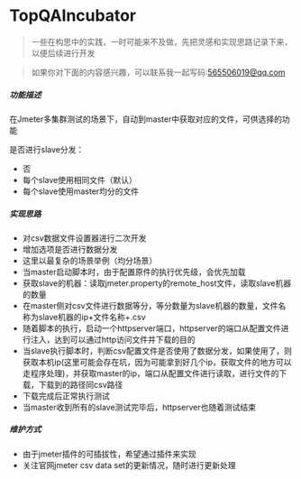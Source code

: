 # TopQAIncubator

> 一些在构思中的实践，一时可能来不及做，先把灵感和实现思路记录下来，以便后续进行开发

> 如果你对下面的内容感兴趣，可以联系我一起写码:565506019@qq.com

##### 功能描述
在Jmeter多集群测试的场景下，自动到master中获取对应的文件，可供选择的功能

是否进行slave分发：
- 否
- 每个slave使用相同文件（默认）
- 每个slave使用master均分的文件

##### 实现思路
- 对csv数据文件设置器进行二次开发
- 增加选项是否进行数据分发
 - 这里以最复杂的场景举例（均分场景）
 - 当master启动脚本时，由于配置原件的执行优先级，会优先加载
 - 获取slave的机器：读取jmeter.property的remote_host文件，读取slave机器的数量
 - 在master侧对csv文件进行数据等分，等分数量为slave机器的数量，文件名称为slave机器的ip+文件名称+.csv
 - 随着脚本的执行，启动一个httpserver端口，httpserver的端口从配置文件进行注入，达到可以通过http访问文件并下载的目的
 - 当slave执行脚本时，判断csv配置文件是否使用了数据分发，如果使用了，则获取本机ip(这里可能会存在坑，因为可能拿到好几个ip，获取文件的地方可以走程序处理)，并获取master的ip，端口从配置文件进行读取，进行文件的下载，下载到的路径同csv路径
 - 下载完成后正常执行测试
 - 当master收到所有的slave测试完毕后，httpserver也随着测试结束


##### 维护方式
- 由于jmeter插件的可插拔性，希望通过插件来实现
- 关注官网jmeter csv data set的更新情况，随时进行更新处理
